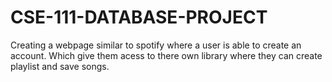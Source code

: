 # CSE-111-DATABASE-PROJECT

Creating a webpage similar to spotify where a user is able to create an account. Which give them acess to there own library where they can create playlist and save songs. 
